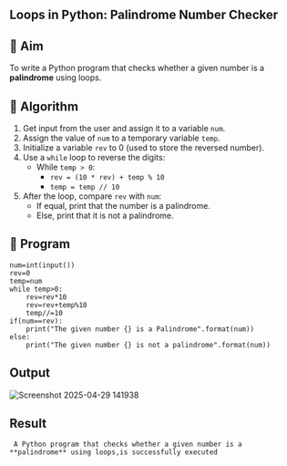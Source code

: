 ## Loops in Python: Palindrome Number Checker

## 🎯 Aim
To write a Python program that checks whether a given number is a **palindrome** using loops.

## 🧠 Algorithm
1. Get input from the user and assign it to a variable `num`.
2. Assign the value of `num` to a temporary variable `temp`.
3. Initialize a variable `rev` to 0 (used to store the reversed number).
4. Use a `while` loop to reverse the digits:
   - While `temp > 0`:
     - `rev = (10 * rev) + temp % 10`
     - `temp = temp // 10`
5. After the loop, compare `rev` with `num`:
   - If equal, print that the number is a palindrome.
   - Else, print that it is not a palindrome.

## 🧾 Program
```
num=int(input())
rev=0
temp=num
while temp>0:
    rev=rev*10
    rev=rev+temp%10
    temp//=10
if(num==rev):
    print("The given number {} is a Palindrome".format(num))
else:
    print("The given number {} is not a palindrome".format(num))

```

## Output
![Screenshot 2025-04-29 141938](https://github.com/user-attachments/assets/cc44b871-5634-433b-b711-1aff1f43e9fa)

## Result
     A Python program that checks whether a given number is a **palindrome** using loops,is successfully executed
